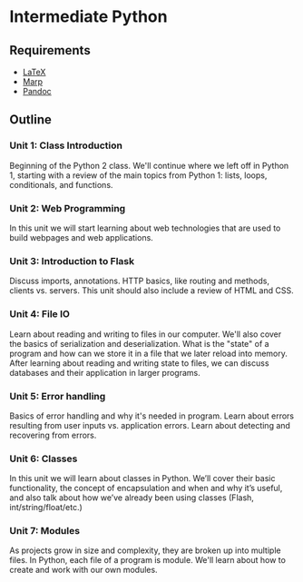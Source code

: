 # Intermediate Python

## Requirements

- [LaTeX](https://www.latex-project.org/get/)
- [Marp](https://github.com/marp-team/marp-cli#install)
- [Pandoc](https://pandoc.org/installing.html)


## Outline

### Unit 1: Class Introduction

Beginning of the Python 2 class. We'll continue where we left off in Python 1,
starting with a review of the main topics from Python 1: lists, loops,
conditionals, and functions.

### Unit 2: Web Programming

In this unit we will start learning about web technologies that are used to
build webpages and web applications.

### Unit 3: Introduction to Flask

Discuss imports, annotations. HTTP basics, like routing and methods, clients
vs. servers. This unit should also include a review of HTML and CSS.

### Unit 4: File IO

Learn about reading and writing to files in our computer. We'll also cover the
basics of serialization and deserialization. What is the "state" of a program
and how can we store it in a file that we later reload into memory. After
learning about reading and writing state to files, we can discuss databases and
their application in larger programs.

### Unit 5: Error handling

Basics of error handling and why it's needed in program. Learn about errors
resulting from user inputs vs. application errors. Learn about detecting and
recovering from errors.

### Unit 6: Classes

In this unit we will learn about classes in Python. We’ll cover their basic
functionality, the concept of encapsulation and when and why it’s useful, and
also talk about how we’ve already been using classes (Flash,
int/string/float/etc.)

### Unit 7: Modules

As projects grow in size and complexity, they are broken up into multiple
files. In Python, each file of a program is module. We'll learn about how to
create and work with our own modules.
